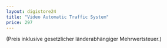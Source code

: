 ```yaml
---
layout: digistore24
title: "Video Automatic Traffic System"
price: 297
---
```

(Preis inklusive gesetzlicher l&#xE4;nderabh&#xE4;ngiger Mehrwertsteuer.)